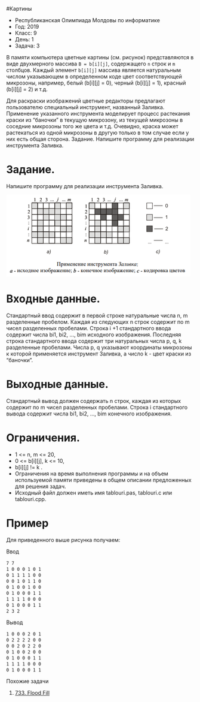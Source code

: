 #Картины

* Республиканская Олимпиада Молдовы по информатике
* Год: 2019
* Класс: 9
* День: 1
* Задача: 3

 В памяти компьютера цветные картины (см. рисунок) представляются в виде
 двухмерного массива `B = b[i][j]`, содержащего `n` строк и `m` столбцов. 
 Каждый элемент `b[i][j]` массива является натуральным числом указывающем в определенном коде цвет
 соответствующей микрозоны, например, белый (b[i][j] = 0), черный (b[i][j] = 1), красный (b[i][j] = 2) и т.д.
 
 Для раскраски изображений цветные редакторы предлагают пользователю специальный
 инструмент, названный Заливка. Применение указанного инструмента моделирует
 процесс растекания краски из “баночки” в текущую микрозону, из текущей микрозоны в
 соседние микрозоны того же цвета и т.д. Очевидно, краска может растекаться из одной
 микрозоны в другую только в том случае если у них есть общая сторона.
 Задание. Напишите программу для реализации инструмента Заливка.
 
 # Задание. 
 Напишите программу для реализации инструмента Заливка.
 
 ![img1](img1.png)
 
 # Входные данные. 
 Стандартный ввод содержит в первой строке натуральные числа n, m
 разделенные пробелом. Каждая из следующих n строк содержит по m чисел разделенных
 пробелами. Строка i +1 стандартного ввода содержит числа bi1, bi2, ..., bim исходного
 изображения. Последняя строка стандартного ввода содержит три натуральных числа p, q, k
 разделенные пробелами. Числа p, q указывают координаты микрозоны к которой применяется
 инструмент Заливка, а число k - цвет краски из “баночки”.
 
 # Выходные данные. 
  Стандартный вывод должен содержать n строк, каждая из которых
 содержит по m чисел разделенных пробелами. Строка i стандартного вывода содержит числа
 bi1, bi2, ..., bim конечного изображения.
 
 # Ограничения. 
 * 1 <= n, m <= 20, 
 * 0 <= b[i][j], k <= 10, 
 * b[i][j] != k . 
 * Ограничения на время выполнения программы и на объем используемой памяти приведены в общем описании предложенных для
 решения задач. 
 * Исходный файл должен иметь имя tablouri.pas, tablouri.c или tablouri.cpp.
 
 # Пример 
 Для приведенного выше рисунка получаем:
 
 Ввод
 ``` 
 7 7
 1 0 0 0 1 0 1
 0 1 1 1 1 0 0
 0 0 1 0 1 1 0
 0 1 0 0 1 0 0
 0 1 0 0 0 1 1
 1 1 1 1 0 0 0
 0 1 0 0 0 1 1
 2 3 2
 ```
 
 Вывод
 ```
 1 0 0 0 2 0 1
 0 2 2 2 2 0 0
 0 0 2 0 2 2 0
 0 1 0 0 2 0 0
 0 1 0 0 0 1 1
 1 1 1 1 0 0 0
 0 1 0 0 0 1 1
 ```


Похожие задачи
1. [733. Flood Fill](https://leetcode.com/problems/flood-fill/)

